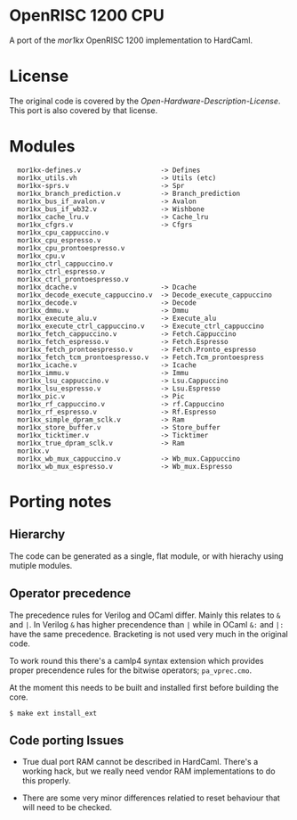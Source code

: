 # OpenRISC 1200 CPU

A port of the _mor1kx_ OpenRISC 1200 implementation to HardCaml.

# License

The original code is covered by the _Open-Hardware-Description-License_.
This port is also covered by that license.

# Modules

```
  mor1kx-defines.v                    -> Defines
  mor1kx_utils.vh                     -> Utils (etc)
  mor1kx-sprs.v                       -> Spr
  mor1kx_branch_prediction.v          -> Branch_prediction
  mor1kx_bus_if_avalon.v              -> Avalon
  mor1kx_bus_if_wb32.v                -> Wishbone
  mor1kx_cache_lru.v                  -> Cache_lru
  mor1kx_cfgrs.v                      -> Cfgrs
  mor1kx_cpu_cappuccino.v
  mor1kx_cpu_espresso.v
  mor1kx_cpu_prontoespresso.v
  mor1kx_cpu.v
  mor1kx_ctrl_cappuccino.v
  mor1kx_ctrl_espresso.v
  mor1kx_ctrl_prontoespresso.v
  mor1kx_dcache.v                     -> Dcache
  mor1kx_decode_execute_cappuccino.v  -> Decode_execute_cappuccino
  mor1kx_decode.v                     -> Decode
  mor1kx_dmmu.v                       -> Dmmu
  mor1kx_execute_alu.v                -> Execute_alu
  mor1kx_execute_ctrl_cappuccino.v    -> Execute_ctrl_cappuccino
  mor1kx_fetch_cappuccino.v           -> Fetch.Cappuccino
  mor1kx_fetch_espresso.v             -> Fetch.Espresso
  mor1kx_fetch_prontoespresso.v       -> Fetch.Pronto_espresso
  mor1kx_fetch_tcm_prontoespresso.v   -> Fetch.Tcm_prontoespress
  mor1kx_icache.v                     -> Icache
  mor1kx_immu.v                       -> Immu
  mor1kx_lsu_cappuccino.v             -> Lsu.Cappuccino
  mor1kx_lsu_espresso.v               -> Lsu.Espresso
  mor1kx_pic.v                        -> Pic
  mor1kx_rf_cappuccino.v              -> rf.Cappuccino
  mor1kx_rf_espresso.v                -> Rf.Espresso
  mor1kx_simple_dpram_sclk.v          -> Ram
  mor1kx_store_buffer.v               -> Store_buffer
  mor1kx_ticktimer.v                  -> Ticktimer
  mor1kx_true_dpram_sclk.v            -> Ram
  mor1kx.v
  mor1kx_wb_mux_cappuccino.v          -> Wb_mux.Cappuccino
  mor1kx_wb_mux_espresso.v            -> Wb_mux.Espresso
```

# Porting notes

## Hierarchy

The code can be generated as a single, flat module, or with hierachy using
mutiple modules.

## Operator precedence

The precedence rules for Verilog and OCaml differ.  Mainly this relates to `&` and `|`.
In Verilog `&` has higher precendence than `|` while in OCaml `&:` and `|:` have the same 
precedence.  Bracketing is not used very much in the original code.

To work round this there's a camlp4 syntax extension which provides proper precendence 
rules for the bitwise operators; `pa_vprec.cmo`.

At the moment this needs to be built and installed first before building the core.

```
$ make ext install_ext
```

## Code porting Issues

* True dual port RAM cannot be described in HardCaml.  There's a working hack, but we
  really need vendor RAM implementations to do this properly.

* There are some very minor differences relatied to reset behaviour that will need to be
  checked.

